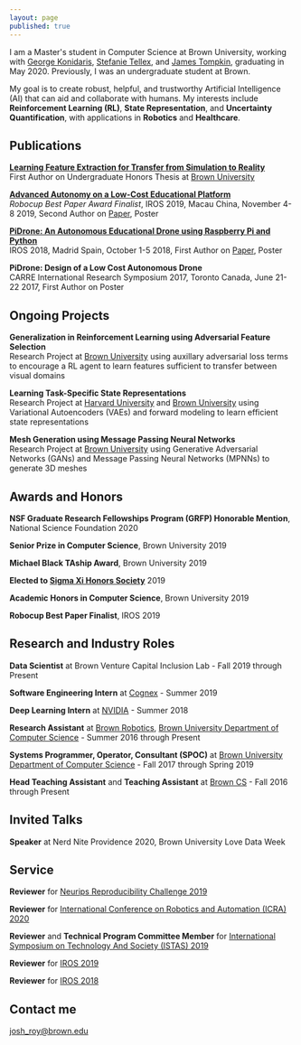 ```yaml
---
layout: page
published: true
---
```


I am a Master's student in Computer Science at Brown University, working with [George Konidaris](https://cs.brown.edu/people/gdk/), [Stefanie Tellex](https://cs.brown.edu/people/stellex/), and [James Tompkin](http://jamestompkin.com/), graduating in May 2020. Previously, I was an undergraduate student at Brown.

My goal is to create robust, helpful, and trustworthy Artificial Intelligence (AI) that can aid and collaborate with humans. My interests include **Reinforcement Learning (RL)**, **State Representation**, and **Uncertainty Quantification**, with applications in **Robotics** and **Healthcare**.

## Publications

[**Learning Feature Extraction for Transfer from Simulation to Reality**](https://cs.brown.edu/research/pubs/theses/ugrad/2019/roy.josh.pdf) 
<br>
   First Author on Undergraduate Honors Thesis at [Brown University](https://brown.edu)

[**Advanced Autonomy on a Low-Cost Educational Platform**](https://arxiv.org/abs/1910.03516) 
<br>
   *Robocup Best Paper Award Finalist*, IROS 2019, Macau China, November 4-8 2019, Second Author on [Paper](https://arxiv.org/pdf/1910.03516.pdf), Poster

[**PiDrone: An Autonomous Educational Drone using Raspberry Pi and Python**](https://ieeexplore.ieee.org/abstract/document/8593943) 
<br>
   IROS 2018, Madrid Spain, October 1-5 2018, First Author on [Paper](http://h2r.cs.brown.edu/wp-content/uploads/pidrone18.pdf), Poster

**PiDrone: Design of a Low Cost Autonomous Drone**
<br>
   CARRE International Research Symposium 2017, Toronto Canada, June 21-22 2017, First Author on Poster
   

## Ongoing Projects

**Generalization in Reinforcement Learning using Adversarial Feature Selection**
<br>
  Research Project at [Brown University](https://brown.edu) using auxillary adversarial loss terms to encourage a RL agent to learn features sufficient to transfer between visual domains

**Learning Task-Specific State Representations**
<br>
  Research Project at [Harvard University](https://harvard.edu) and [Brown University](https://brown.edu) using Variational Autoencoders (VAEs) and forward modeling to learn efficient state representations

**Mesh Generation using Message Passing Neural Networks**
<br>
  Research Project at [Brown University](https://brown.edu) using Generative Adversarial Networks (GANs) and Message Passing Neural Networks (MPNNs) to generate 3D meshes

## Awards and Honors

**NSF Graduate Research Fellowships Program (GRFP) Honorable Mention**, National Science Foundation 2020

**Senior Prize in Computer Science**, Brown University 2019

**Michael Black TAship Award**, Brown University 2019

**Elected to [Sigma Xi Honors Society](https://www.sigmaxi.org/)** 2019

**Academic Honors in Computer Science**, Brown University 2019

**Robocup Best Paper Finalist**, IROS 2019

## Research and Industry Roles

**Data Scientist** at Brown Venture Capital Inclusion Lab - Fall 2019 through Present

**Software Engineering Intern** at [Cognex](http://cognex.com) - Summer 2019

**Deep Learning Intern** at [NVIDIA](http://nvidia.com) - Summer 2018

**Research Assistant** at [Brown Robotics](http://robotics.cs.brown.edu), [Brown University Department of Computer Science](http://cs.brown.edu) - Summer 2016 through Present

**Systems Programmer, Operator, Consultant (SPOC)** at [Brown University Department of Computer Science](http://cs.brown.edu) - Fall 2017 through Spring 2019

**Head Teaching Assistant** and **Teaching Assistant** at [Brown CS](http://cs.brown.edu) - Fall 2016 through Present

## Invited Talks

**Speaker** at Nerd Nite Providence 2020, Brown University Love Data Week

## Service

**Reviewer** for [Neurips Reproducibility Challenge 2019](https://reproducibility-challenge.github.io/neurips2019/)

**Reviewer** for [International Conference on Robotics and Automation (ICRA) 2020](https://icra2020.org/)

**Reviewer** and **Technical Program Committee Member** for [International Symposium on Technology And Society (ISTAS) 2019](https://attend.ieee.org/istas-2019/)

**Reviewer** for [IROS 2019](https://www.iros2019.org/)

**Reviewer** for [IROS 2018](https://www.iros2018.org/)


## Contact me

[josh_roy@brown.edu](mailto:josh_roy@brown.edu)
